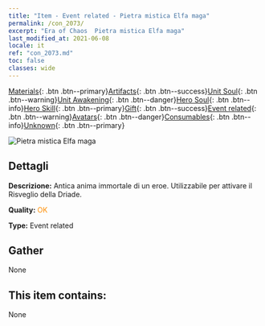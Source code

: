 ```yaml
---
title: "Item - Event related - Pietra mistica Elfa maga"
permalink: /con_2073/
excerpt: "Era of Chaos  Pietra mistica Elfa maga"
last_modified_at: 2021-06-08
locale: it
ref: "con_2073.md"
toc: false
classes: wide
---
```

 [Materials](/ItemsIT/){: .btn .btn--primary}[Artifacts](/ItemsIT/Artifacts/){: .btn .btn--success}[Unit Soul](/ItemsIT/UnitSoul/){: .btn .btn--warning}[Unit Awakening](/ItemsIT/UnitAwakening/){: .btn .btn--danger}[Hero Soul](/ItemsIT/HeroSoul/){: .btn .btn--info}[Hero Skill](/ItemsIT/HeroSkill/){: .btn .btn--primary}[Gift](/ItemsIT/Gift/){: .btn .btn--success}[Event related](/ItemsIT/Events/){: .btn .btn--warning}[Avatars](/ItemsIT/Avatars/){: .btn .btn--danger}[Consumables](/ItemsIT/Consumables/){: .btn .btn--info}[Unknown](/ItemsIT/Unknown/){: .btn .btn--primary}

 ![Pietra mistica Elfa maga](/images/t/juexing_901.jpg)

## Dettagli
 **Descrizione:** Antica anima immortale di un eroe. Utilizzabile per attivare il Risveglio della Driade.

 **Quality:** <span style="color: #FF8C00">OK</span>

 **Type:** Event related

## Gather

  None

## This item contains:

  None

